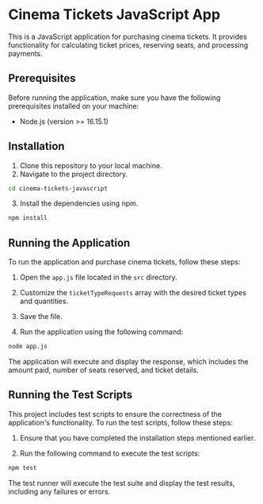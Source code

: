 # Cinema Tickets JavaScript App

This is a JavaScript application for purchasing cinema tickets. It provides functionality for calculating ticket prices, reserving seats, and processing payments.

## Prerequisites

Before running the application, make sure you have the following prerequisites installed on your machine:

- Node.js (version >= 16.15.1)

## Installation

1. Clone this repository to your local machine.
2. Navigate to the project directory.

```bash
cd cinema-tickets-javascript
```

3. Install the dependencies using npm.

```bash
npm install
```

## Running the Application

To run the application and purchase cinema tickets, follow these steps:

1. Open the `app.js` file located in the `src` directory.
2. Customize the `ticketTypeRequests` array with the desired ticket types and quantities.
3. Save the file.

4. Run the application using the following command:

```bash
node app.js
```

The application will execute and display the response, which includes the amount paid, number of seats reserved, and ticket details.

## Running the Test Scripts

This project includes test scripts to ensure the correctness of the application's functionality. To run the test scripts, follow these steps:

1. Ensure that you have completed the installation steps mentioned earlier.

2. Run the following command to execute the test scripts:

```bash
npm test
```

The test runner will execute the test suite and display the test results, including any failures or errors.
